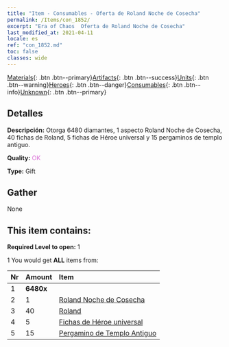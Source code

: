 ```yaml
---
title: "Item - Consumables - Oferta de Roland Noche de Cosecha"
permalink: /Items/con_1852/
excerpt: "Era of Chaos  Oferta de Roland Noche de Cosecha"
last_modified_at: 2021-04-11
locale: es
ref: "con_1852.md"
toc: false
classes: wide
---
```

 [Materials](/es/Items/){: .btn .btn--primary}[Artifacts](/es/Items/Artifacts/){: .btn .btn--success}[Units](/es/Items/Units/){: .btn .btn--warning}[Heroes](/es/Items/Heroes/){: .btn .btn--danger}[Consumables](/es/Items/Consumables/){: .btn .btn--info}[Unknown](/es/Items/Unknown/){: .btn .btn--primary}

## Detalles
 **Descripción:** Otorga 6480 diamantes, 1 aspecto Roland Noche de Cosecha, 40 fichas de Roland, 5 fichas de Héroe universal y 15 pergaminos de templo antiguo.

 **Quality:** <span style="color: #DA70D6">OK</span>

 **Type:** Gift

## Gather

  None

## This item contains:

 **Required Level to open:** 1

 1 You would get **ALL** items  from:

  | Nr | Amount |     Item    |
  |:---|:-------|:------------|
  | 1 |  **6480x** | <i class="fas fa-gem"/> |  | 
  | 2 | 1 | [Roland Noche de Cosecha](/es/Items/con_1034/) | 
  | 3 | 40 | [Roland](/es/Items/her_362/) | 
  | 4 | 5 | [Fichas de Héroe universal](/es/Items/her_358/) | 
  | 5 | 15 | [Pergamino de Templo Antiguo](/es/Items/con_697/) | 
